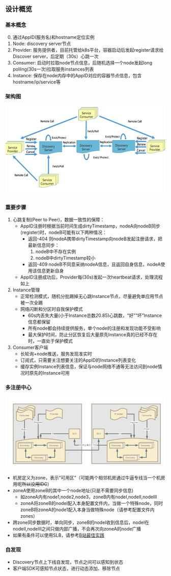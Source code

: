 ## 设计概览

### 基本概念

0. 通过AppID(服务名)和hostname定位实例
1. Node: discovery server节点
2. Provider: 服务提供者，目前托管给k8s平台，容器启动后发起register请求给Discover server，后定期（30s）心跳一次
3. Consumer: 启动时拉取node节点信息，后随机选择一个node发起long polling(30s一次)拉取服务instances列表
4. Instance: 保存在node内存中的AppID对应的容器节点信息，包含hostname/ip/service等

### 架构图

![discovery arch](discovery_arch.png)

### 重要步骤

1. 心跳复制(Peer to Peer)，数据一致性的保障：
    * AppID注册时根据当前时间生成dirtyTimestamp，nodeA向nodeB同步(register)时，nodeB可能有以下两种情况：
        * 返回-404 则nodeA携带dirtyTimestamp向nodeB发起注册请求，把最新信息同步：
            1. nodeB中不存在实例
            2. nodeB中dirtyTimestamp较小
        * 返回-409 nodeB不同意采纳nodeA信息，且返回自身信息，nodeA使用该信息更新自身
    * AppID注册成功后，Provider每(30s)发起一次heartbeat请求，处理流程如上
2. Instance管理
    * 正常检测模式，随机分批踢掉无心跳Instance节点，尽量避免单应用节点被一次全踢
    * 网络闪断和分区时自我保护模式
        * 60s内丢失大量(小于Instance总数*2*0.85)心跳数，“好”“坏”Instance信息都保留
        * 所有node都会持续提供服务，单个node的注册和发现功能不受影响
        * 最大保护时间，防止分区恢复后大量原先Instance真的已经不存在时，一直处于保护模式
3. Consumer客户端
    * 长轮询+node推送，服务发现准实时
    * 订阅式，只需要关注想要关注的AppID的Instance列表变化
    * 缓存实例Instance列表信息，保证与node网络不通等无法访问到node情况时原先的Instance可用

### 多注册中心

![discovery zone arch](discovery_zone_arch.png)

* 机房定义为zone，表示“可用区”（可能两个相邻机房通过牛逼专线当一个机房用呢~~所以没用IDC~~）
* zoneA使用zoneB的其中一个node地址(只是不需要同步信息)
    * 如zoneA内有node1,node2,node3，zoneB内有nodeI,nodeII,nodeIII
    * zoneA将zoneB的nodeI配入本身配置文件内，当做一个特殊node，同时zoneB将zoneA的node1配入本身当做特殊node（请参考配置文件内zones）
* 跨zone同步数据时，单向同步，zoneB的nodeI收到信息后，nodeI在nodeII,nodeIII之间只做内部广播，不会再次向zoneA的node广播
* 如果有条件可以使用SLB，请参考[B站最佳实践](practice.md)

### 自发现
* Discovery节点上下线自发现，节点之间可以感知到状态
* 客户端SDK可感知节点状态，进行动态添加、移除节点
